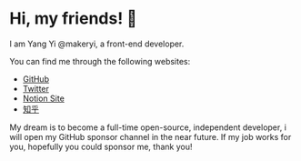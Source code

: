 # Hi, my friends! 👋

I am Yang Yi @makeryi, a front-end developer.

You can find me through the following websites:

- [GitHub](https://github.com/makeryi)
- [Twitter](https://twitter.com/makeryi)
- [Notion Site](https://makeryi.notion.site)
- [知乎](https://www.zhihu.com/people/makeryi)

My dream is to become a full-time open-source, independent developer, i will open my GitHub sponsor channel in the near future. If my job works for you, hopefully you could sponsor me, thank you!
